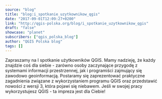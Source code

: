 ```yaml
---
source: "blog"
title: "blog:i_spotkanie_uzytkownikow_qgis"
date: "2017-09-01T12:09:27+0200"
link: "http://qgis-polska.org/blog/i_spotkanie_uzytkownikow_qgis"
draft: "false"
showcase: "planet"
subscribers: ["qgis_polska_blog"]
author: "QGIS Polska blog"
tags: []
---
```


Zapraszamy na I spotkanie użytkowników QGIS. Mamy nadzieję, że każdy znajdzie coś dla siebie - zarówno osoby zaczynające przygodę z systemami informacji przestrzennej, jak i programiści zajmujący się zawodowo geoinformacją. Postaramy się zaprezentować praktyczne zagadnienia związane z wykorzystaniem programu QGIS oraz przedstawić nowości z wersji 3, która pojawi się niebawem. Jeśli w swojej pracy wykorzystujesz QGIS - ta impreza jest dla Ciebie!
